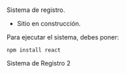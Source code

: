 <h1></h1> Sistema de registro. </h1>

- Sitio en construcción.

Para ejecutar el sistema, debes poner:

```npm install react```


Sistema de Registro 2
